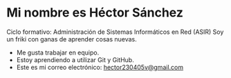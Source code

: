 # Mi nombre es Héctor Sánchez
Ciclo formativo: Administración de Sistemas Informáticos en Red (ASIR)
Soy un friki con ganas de aprender cosas nuevas.
- Me gusta trabajar en equipo.
- Estoy aprendiendo a utilizar Git y GitHub.
- Este es mi correo electrónico: hector230405v@gmail.com
